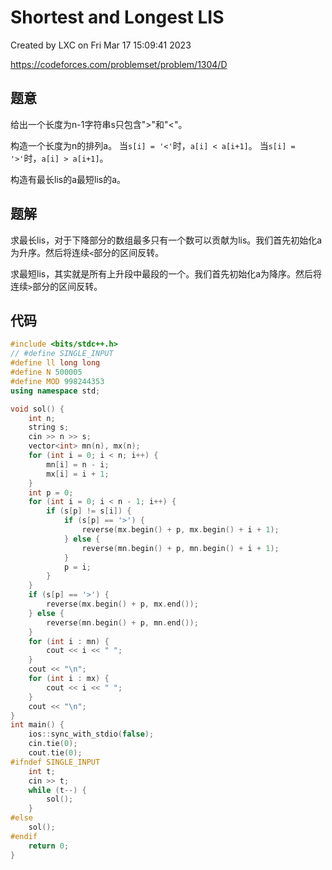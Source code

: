 # Shortest and Longest LIS

Created by LXC on Fri Mar 17 15:09:41 2023

https://codeforces.com/problemset/problem/1304/D

## 题意

给出一个长度为n-1字符串s只包含">"和"<"。

构造一个长度为n的排列a。
当`s[i] = '<'`时，`a[i] < a[i+1]`。
当`s[i] = '>'`时，`a[i] > a[i+1]`。

构造有最长lis的a最短lis的a。

## 题解


求最长lis，对于下降部分的数组最多只有一个数可以贡献为lis。我们首先初始化a为升序。然后将连续`<`部分的区间反转。


求最短lis，其实就是所有上升段中最段的一个。我们首先初始化a为降序。然后将连续`>`部分的区间反转。


## 代码
``` cpp
#include <bits/stdc++.h>
// #define SINGLE_INPUT
#define ll long long
#define N 500005
#define MOD 998244353
using namespace std;

void sol() {
    int n;
    string s;
    cin >> n >> s;
    vector<int> mn(n), mx(n);
    for (int i = 0; i < n; i++) {
        mn[i] = n - i;
        mx[i] = i + 1;
    }
    int p = 0;
    for (int i = 0; i < n - 1; i++) {
        if (s[p] != s[i]) {
            if (s[p] == '>') {
                reverse(mx.begin() + p, mx.begin() + i + 1);
            } else {
                reverse(mn.begin() + p, mn.begin() + i + 1);
            }
            p = i;
        }
    }
    if (s[p] == '>') {
        reverse(mx.begin() + p, mx.end());
    } else {
        reverse(mn.begin() + p, mn.end());
    }
    for (int i : mn) {
        cout << i << " ";
    }
    cout << "\n";
    for (int i : mx) {
        cout << i << " ";
    }
    cout << "\n";
}
int main() {
    ios::sync_with_stdio(false);
    cin.tie(0);
    cout.tie(0);
#ifndef SINGLE_INPUT
    int t;
    cin >> t;
    while (t--) {
        sol();
    }
#else
    sol();
#endif
    return 0;
}
```